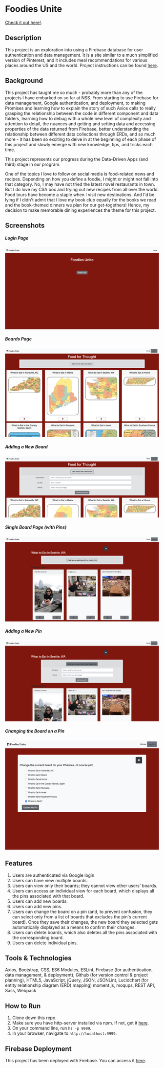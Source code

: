 # Foodies Unite

[Check it out here!](https://pinterest-4b62d.web.app/). 

## Description
This project is an exploration into using a Firebase database for user authentication and data management. It is a site similar to a much simplified version of Pinterest, and it includes meal recommendations for various places around the US and the world. Project instructions can be found [here](https://github.com/nss-nightclass-projects/exercise-vault/blob/master/FIREBASE_pinterest.md).


## Background
This project has taught me so much - probably more than any of the projects I have embarked on so far at NSS. From starting to use Firebase for data management, Google authentication, and deployment, to making Promises and learning how to explain the story of such Axios calls to really grasping the relationship between the code in different component and data folders, learning how to debug with a whole new level of complexity and attention to detail, the nuances and getting and setting data and accessing properties of the data returned from Firebase, better understanding the relationship between different data collections through ERDs, and so much more - it has been so exciting to delve in at the beginning of each phase of this project and slowly emerge with new knowledge, tips, and tricks each time.

This project represents our progress during the Data-Driven Apps (and third) stage in our program.

One of the topics I love to follow on social media is food-related news and recipes. Depending on how you define a foodie, I might or might not fall into that category. No, I may have not tried the latest novel restaurants in town. But I do love my CSA box and trying out new recipes from all over the world. Food tours have become a staple when I visit new destinations. And I'd be lying if I didn't admit that I love my book club equally for the books we read and the book-themed dinners we plan for our get-togethers! Hence, my decision to make memorable dining experiences the theme for this project.

## Screenshots
##### Login Page
![Login Page](./images/login.png)

##### Boards Page
![Home Page](./images/home.png)

##### Adding a New Board
![Add Board](./images/add_board.png)

##### Single Board Page (with Pins)
![Single View](./images/single_view_seattle.png)

##### Adding a New Pin
![Add Pin](./images/add_pin.png)

##### Changing the Board on a Pin
![Change Pin Board](./images/change_pin_board.png)

## Features
1. Users are authenticated via Google login. 
1. Users can have view multiple boards. 
1. Users can view only their boards; they cannot view other users' boards.
1. Users can access an individual view for each board, which displays all the pins associated with that board. 
1. Users can add new boards.
1. Users can add new pins.
1. Users can change the board on a pin (and, to prevent confusion, they can select only from a list of boards that excludes the pin's current board). Once they save their changes, the new board they selected gets automatically displayed as a means to confirm their changes. 
1. Users can delete boards, which also deletes all the pins associated with the corresponding board. 
1. Users can delete individual pins. 

## Tools & Technologies
Axios, Bootstrap, CSS, ES6 Modules, ESLint, Firebase (for authentication, data management, & deployment), Github (for version control & project planning), HTML5, JavaScript, jQuery, JSON, JSONLint, Lucidchart (for entity relationship diagram (ERD) mapping) moment.js, moqups, REST API, Sass, Webpack

## How to Run
1. Clone down this repo.
1. Make sure you have http-server installed via npm. If not, get it [here](https://www.npmjs.com/package/http-server).
1. On your command line, run `hs -p 9999`.
1. In your browser, navigate to `http://localhost:9999`.

## Firebase Deployment
This project has been deployed with Firebase. 
You can access it [here](https://pinterest-4b62d.web.app/). 
